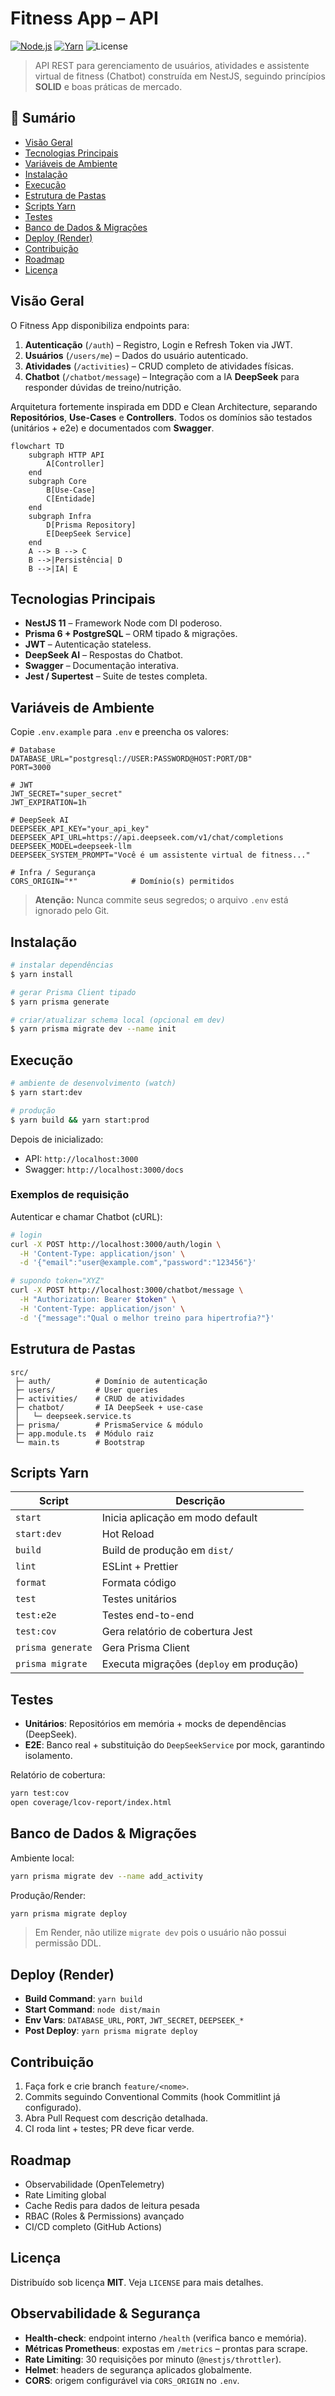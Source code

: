 # Fitness App – API

[![Node.js](https://img.shields.io/badge/node-%3E=18.x-green)](https://nodejs.org) [![Yarn](https://img.shields.io/badge/yarn-%3E=1.22-blue)](https://yarnpkg.com) ![License](https://img.shields.io/badge/license-MIT-lightgrey)

> API REST para gerenciamento de usuários, atividades e assistente virtual de fitness (Chatbot) construída em NestJS, seguindo princípios **SOLID** e boas práticas de mercado.

## 📑 Sumário

- [Visão Geral](#visão-geral)
- [Tecnologias Principais](#tecnologias-principais)
- [Variáveis de Ambiente](#variáveis-de-ambiente)
- [Instalação](#instalação)
- [Execução](#execução)
- [Estrutura de Pastas](#estrutura-de-pastas)
- [Scripts Yarn](#scripts-yarn)
- [Testes](#testes)
- [Banco de Dados & Migrações](#banco-de-dados--migrações)
- [Deploy (Render)](#deploy-render)
- [Contribuição](#contribuição)
- [Roadmap](#roadmap)
- [Licença](#licença)

## Visão Geral

O Fitness App disponibiliza endpoints para:

1. **Autenticação** (`/auth`) – Registro, Login e Refresh Token via JWT.
2. **Usuários** (`/users/me`) – Dados do usuário autenticado.
3. **Atividades** (`/activities`) – CRUD completo de atividades físicas.
4. **Chatbot** (`/chatbot/message`) – Integração com a IA **DeepSeek** para responder dúvidas de treino/nutrição.

Arquitetura fortemente inspirada em DDD e Clean Architecture, separando **Repositórios**, **Use-Cases** e **Controllers**. Todos os domínios são testados (unitários + e2e) e documentados com **Swagger**.

```mermaid
flowchart TD
    subgraph HTTP API
        A[Controller]
    end
    subgraph Core
        B[Use-Case]
        C[Entidade]
    end
    subgraph Infra
        D[Prisma Repository]
        E[DeepSeek Service]
    end
    A --> B --> C
    B -->|Persistência| D
    B -->|IA| E
```

## Tecnologias Principais

- **NestJS 11** – Framework Node com DI poderoso.
- **Prisma 6 + PostgreSQL** – ORM tipado & migrações.
- **JWT** – Autenticação stateless.
- **DeepSeek AI** – Respostas do Chatbot.
- **Swagger** – Documentação interativa.
- **Jest / Supertest** – Suite de testes completa.

## Variáveis de Ambiente

Copie `.env.example` para `.env` e preencha os valores:

```env
# Database
DATABASE_URL="postgresql://USER:PASSWORD@HOST:PORT/DB"
PORT=3000

# JWT
JWT_SECRET="super_secret"
JWT_EXPIRATION=1h

# DeepSeek AI
DEEPSEEK_API_KEY="your_api_key"
DEEPSEEK_API_URL=https://api.deepseek.com/v1/chat/completions
DEEPSEEK_MODEL=deepseek-llm
DEEPSEEK_SYSTEM_PROMPT="Você é um assistente virtual de fitness..."

# Infra / Segurança
CORS_ORIGIN="*"            # Domínio(s) permitidos
```

> **Atenção:** Nunca commite seus segredos; o arquivo `.env` está ignorado pelo Git.

## Instalação

```bash
# instalar dependências
$ yarn install

# gerar Prisma Client tipado
$ yarn prisma generate

# criar/atualizar schema local (opcional em dev)
$ yarn prisma migrate dev --name init
```

## Execução

```bash
# ambiente de desenvolvimento (watch)
$ yarn start:dev

# produção
$ yarn build && yarn start:prod
```

Depois de inicializado:

- API: `http://localhost:3000`
- Swagger: `http://localhost:3000/docs`

### Exemplos de requisição

Autenticar e chamar Chatbot (cURL):

```bash
# login
curl -X POST http://localhost:3000/auth/login \
  -H 'Content-Type: application/json' \
  -d '{"email":"user@example.com","password":"123456"}'

# supondo token="XYZ"
curl -X POST http://localhost:3000/chatbot/message \
  -H "Authorization: Bearer $token" \
  -H 'Content-Type: application/json' \
  -d '{"message":"Qual o melhor treino para hipertrofia?"}'
```

## Estrutura de Pastas

```
src/
 ├─ auth/          # Domínio de autenticação
 ├─ users/         # User queries
 ├─ activities/    # CRUD de atividades
 ├─ chatbot/       # IA DeepSeek + use-case
 │   └─ deepseek.service.ts
 ├─ prisma/        # PrismaService & módulo
 ├─ app.module.ts  # Módulo raiz
 └─ main.ts        # Bootstrap
```

## Scripts Yarn

| Script              | Descrição                                                |
|---------------------|----------------------------------------------------------|
| `start`             | Inicia aplicação em modo default                         |
| `start:dev`         | Hot Reload                                               |
| `build`             | Build de produção em `dist/`                             |
| `lint`              | ESLint + Prettier                                        |
| `format`            | Formata código                                           |
| `test`              | Testes unitários                                         |
| `test:e2e`          | Testes end-to-end                                        |
| `test:cov`          | Gera relatório de cobertura Jest                         |
| `prisma generate`   | Gera Prisma Client                                       |
| `prisma migrate`    | Executa migrações (`deploy` em produção)                 |

## Testes

- **Unitários**: Repositórios em memória + mocks de dependências (DeepSeek).
- **E2E**: Banco real + substituição do `DeepSeekService` por mock, garantindo isolamento.

Relatório de cobertura:

```bash
yarn test:cov
open coverage/lcov-report/index.html
```

## Banco de Dados & Migrações

Ambiente local:

```bash
yarn prisma migrate dev --name add_activity
```

Produção/Render:

```bash
yarn prisma migrate deploy
```

> Em Render, não utilize `migrate dev` pois o usuário não possui permissão DDL.

## Deploy (Render)

- **Build Command**: `yarn build`
- **Start Command**: `node dist/main`
- **Env Vars**: `DATABASE_URL`, `PORT`, `JWT_SECRET`, `DEEPSEEK_*`
- **Post Deploy**: `yarn prisma migrate deploy`

## Contribuição

1. Faça fork e crie branch `feature/<nome>`.
2. Commits seguindo Conventional Commits (hook Commitlint já configurado).
3. Abra Pull Request com descrição detalhada.
4. CI roda lint + testes; PR deve ficar verde.

## Roadmap

- Observabilidade (OpenTelemetry)
- Rate Limiting global
- Cache Redis para dados de leitura pesada
- RBAC (Roles & Permissions) avançado
- CI/CD completo (GitHub Actions)

## Licença

Distribuído sob licença **MIT**. Veja `LICENSE` para mais detalhes.

## Observabilidade & Segurança

- **Health-check**: endpoint interno `/health` (verifica banco e memória).
- **Métricas Prometheus**: expostas em `/metrics` – prontas para scrape.
- **Rate Limiting**: 30 requisições por minuto (`@nestjs/throttler`).
- **Helmet**: headers de segurança aplicados globalmente.
- **CORS**: origem configurável via `CORS_ORIGIN` no `.env`.
